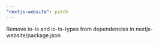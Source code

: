 ```yaml
---
"nextjs-website": patch
---
```


Remove io-ts and io-ts-types from dependencies in nextjs-website/package.json
